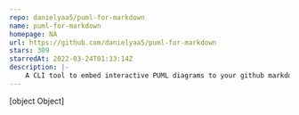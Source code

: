 ```yaml
---
repo: danielyaa5/puml-for-markdown
name: puml-for-markdown
homepage: NA
url: https://github.com/danielyaa5/puml-for-markdown
stars: 309
starredAt: 2022-03-24T01:33:14Z
description: |-
    A CLI tool to embed interactive PUML diagrams to your github markdown files.
---
```


[object Object]
